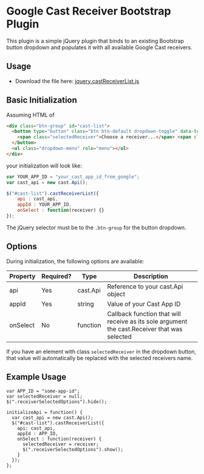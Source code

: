 Google Cast Receiver Bootstrap Plugin
================

This plugin is a simple jQuery plugin that binds to an existing Bootstrap button dropdown and populates it with all available Google Cast receivers.

## Usage

-  Download the file here: [jquery.castReceiverList.js](https://raw.github.com/Nerdwin15/castreceiverlist/master/jquery.castReceiverList.js)

## Basic Initialization

Assuming HTML of
```html
<div class="btn-group" id="cast-list">
  <button type="button" class="btn btn-default dropdown-toggle" data-toggle="dropdown">
    <span class="selectedReceiver">Choose a receiver...</span> <span class="caret"></span>
  </button>
  <ul class="dropdown-menu" role="menu"></ul>
</div>
```

your initialization will look like:

```javascript
var YOUR_APP_ID = "your_cast_app_id_from_google";
var cast_api = new cast.Api();

$("#cast-list").castReceiverList({
    api : cast_api,
    appId : YOUR_APP_ID,
    onSelect : function(receiver) {}
});
```

The jQuery selector must be to the `.btn-group` for the button dropdown.

## Options

During initialization, the following options are available:

<table>
<thead><tr><th>Property</th><th>Required?</th><th>Type</th><th>Description</th></tr></thead>
<tbody>
<tr>
  <td>api</td>
  <td>Yes</td>
  <td>cast.Api</td>
  <td>Reference to your cast.Api object</td>
</tr>
<tr>
  <td>appId</td>
  <td>Yes</td>
  <td>string</td>
  <td>Value of your Cast App ID</td>
</tr>
<tr>
  <td>onSelect</td>
  <td>No</td>
  <td>function</td>
  <td>Callback function that will receive as its sole argument the cast.Receiver that was selected</td>
</tr>
</tbody>
</table>

If you have an element with class `selectedReceiver` in the dropdown button, that value will automatically be replaced with the selected receivers name.

## Example Usage

```
var APP_ID = "some-app-id";
var selectedReceiver = null;
$(".receiverSelectedOptions").hide();

initializeApi = function() {
  var cast_api = new cast.Api();
  $("#cast-list").castReceiverList({
    api: cast_api,
    appId : APP_ID,
    onSelect : function(receiver) {
      selectedReceiver = receiver;
      $(".receiverSelectedOptions").show();
    }
  });
};
```
